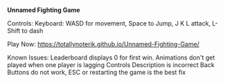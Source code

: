 **Unnamed Fighting Game**

Controls:
Keyboard: WASD for movement, Space to Jump, J K L attack, L-Shift to dash

Play Now: https://totallynoterik.github.io/Unnamed-Fighting-Game/

Known Issues:
Leaderboard displays 0 for first win.
Animations don't get played when one player is lagging
Controls Description is incorrect
Back Buttons do not work, ESC or restarting the game is the best fix
